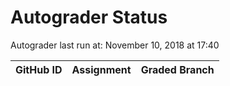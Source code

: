# Autograder Status
Autograder last run at: November 10, 2018 at 17:40

| GitHub ID | Assignment | Graded Branch |
|-----------|------------|---------------|
